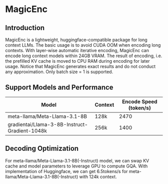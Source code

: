 # MagicEnc

## Introduction

MagicEnc is a lightweight, huggingface-compatible package for long context LLMs. The basic usage is to avoid CUDA OOM when encoding long contexts. 
With layer-wise automatic iterative encoding, MagicEnc can encode long context models within 24GB VRAM. The result of encoding, i.e. the prefilled KV cache is moved to
CPU RAM during encoding for later usage. Notice that MagicEnc generates exact results and do not conduct any approximation. Only batch size = 1 is supported. 

## Support Models and Performance

| Model      | Context | Encode Speed (token/s) |
| ----------- | ----------- |----------- |
| meta-llama/Meta-Llama-3.1-8B      | 128k      |     2470       |
| gradientai/Llama-3-8B-Instruct-Gradient-1048k   | 256k        |     1400   |

## Decoding Optimization

For meta-llama/Meta-Llama-3.1-8B(-Instruct) model, we can swap KV cache and model parameters to leverage GPU to compute GQA. With implementation of Huggingface, we can get 6.5tokens/s for meta-llama/Meta-Llama-3.1-8B(-Instruct) with 124k context. 



